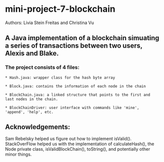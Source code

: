 # mini-project-7-blockchain

Authors: Livia Stein Freitas and Christina Vu

## A Java implementation of a blockchain simuating a series of transactions between two users, Alexis and Blake. 

### The project consists of 4 files:

	* Hash.java: wrapper class for the hash byte array
 
	* Block.java: contains the information of each node in the chain
 
	* BlockChain.java: a linked structure that points to the first and last nodes in the chain. 
 
	* BlockChainDriver: user interface with commands like 'mine', 'append', 'help', etc.

## Acknowledgements:

Sam Rebelsky helped us figure out how to implement isValid().
StackOverFlow helped us with the implementation of calculateHash(), the Node private class, isValidBlockChain(), toString(), and potentially other minor things.
